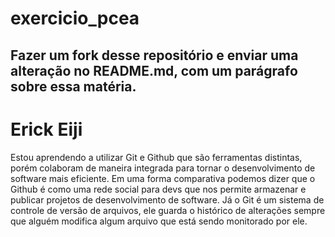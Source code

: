 # exercicio_pcea

## Fazer um fork desse repositório e enviar uma alteração no README.md, com um parágrafo sobre essa matéria.
# Erick Eiji 
Estou aprendendo a utilizar Git e Github que são ferramentas distintas, porém colaboram de maneira integrada para tornar o desenvolvimento de software mais eficiente. Em uma forma comparativa podemos dizer que o Github é como uma rede social para devs que nos permite armazenar e publicar projetos de desenvolvimento de software. Já o Git é um sistema de controle de versão de arquivos, ele guarda o histórico de alterações sempre que alguém modifica algum arquivo que está sendo monitorado por ele.


